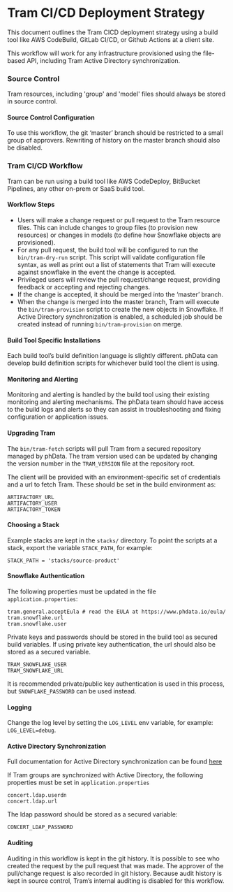 # Tram CI/CD Deployment Strategy

This document outlines the Tram CICD deployment strategy using a build tool like AWS CodeBuild, GitLab CI/CD, or Github Actions at a client site.

This workflow will work for any infrastructure provisioned using the file-based API, including Tram Active Directory synchronization.

### Source Control

Tram resources, including 'group' and 'model' files should always be stored in source control.

#### Source Control Configuration

To use this workflow, the git ‘master’ branch should be restricted to a small group of approvers. Rewriting of history on the master branch should also be disabled.

### Tram CI/CD Workflow

Tram can be run using a build tool like AWS CodeDeploy, BitBucket Pipelines, any other on-prem or SaaS build tool.

#### Workflow Steps

* Users will make a change request or pull request to the Tram resource files. This can include changes to group files (to provision new resources) or changes in models (to define how Snowflake objects are provisioned).
* For any pull request, the build tool will be configured to run the `bin/tram-dry-run` script. This script will validate configuration file syntax, as well as print out a list of statements that Tram will execute against snowflake in the event the change is accepted.
* Privileged users will review the pull request/change request, providing feedback or accepting and rejecting changes.
* If the change is accepted, it should be merged into the ‘master’ branch.
* When the change is merged into the master branch, Tram will execute the `bin/tram-provision` script to create the new objects in Snowflake. If Active Directory synchronization is enabled, a scheduled job should be created instead of running `bin/tram-provision` on merge.

#### Build Tool Specific Installations

Each build tool’s build definition language is slightly different. phData can develop build definition scripts for whichever build tool the client is using.

#### Monitoring and Alerting

Monitoring and alerting is handled by the build tool using their existing monitoring and alerting mechanisms. The phData team should have access to the build logs and alerts so they can assist in troubleshooting and fixing configuration or application issues.

#### Upgrading Tram

The `bin/tram-fetch` scripts will pull Tram from a secured repository managed by phData. The tram version used can be updated by changing the version number in the `TRAM_VERSION` file at the repository root.

The client will be provided with an environment-specific set of credentials and a url to fetch Tram. These should be set in the build environment as:

```
ARTIFACTORY_URL
ARTIFACTORY_USER
ARTIFACTORY_TOKEN
```

#### Choosing a Stack

Example stacks are kept in the `stacks/` directory. To point the scripts at a stack, export the variable `STACK_PATH`, for example:

```
STACK_PATH = 'stacks/source-product'
```

#### Snowflake Authentication

The following properties must be updated in the file `application.properties`:

```
tram.general.acceptEula # read the EULA at https://www.phdata.io/eula/
tram.snowflake.url
tram.snowflake.user
```

Private keys and passwords should be stored in the build tool as secured build variables. If using private key authentication, the url
should also be stored as a secured variable.

```
TRAM_SNOWFLAKE_USER
TRAM_SNOWFLAKE_URL
```

It is recommended private/public key authentication is used in this process, but `SNOWFLAKE_PASSWORD` can be used instead.

#### Logging

Change the log level by setting the `LOG_LEVEL` env variable, for example: `LOG_LEVEL=debug`.

#### Active Directory Synchronization

Full documentation for Active Directory synchronization can be found [here](https://docs.customer.phdata.io/docs/tram/latest/user-manual/#active-directory-synchronization)

If Tram groups are synchronized with Active Directory, the following properties must be set in `application.properties`

```
concert.ldap.userdn
concert.ldap.url
```

The ldap password should be stored as a secured variable:

```
CONCERT_LDAP_PASSWORD
```

#### Auditing

Auditing in this workflow is kept in the git history. It is possible to see who created the request by the pull request that was made. The approver of the pull/change request is also recorded in git history. Because audit history is kept in source control, Tram’s internal auditing is disabled for this workflow.
